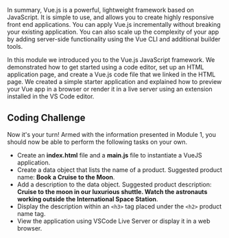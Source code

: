 In summary, Vue.js is a powerful, lightweight framework based on JavaScript. It is simple to use, and allows you to create highly responsive front end applications. You can apply Vue.js incrementally without breaking your existing application. You can also scale up the complexity of your app by adding server-side functionality using the Vue CLI and additional builder tools.

In this module we introduced you to the Vue.js JavaScript framework. We demonstrated how to get started using a code editor, set up an HTML application page, and create a Vue.js code file that we linked in the HTML page. We created a simple starter application and explained how to preview your Vue app in a browser or render it in a live server using an extension installed in the VS Code editor.

## Coding Challenge

Now it's your turn! Armed with the information presented in Module 1, you should now be able to perform the following tasks on your own.

- Create an **index.html** file and a **main.js** file to instantiate a VueJS application.
- Create a data object that lists the name of a product. Suggested product name: **Book a Cruise to the Moon**.
- Add a description to the data object. Suggested product description: **Cruise to the moon in our luxurious shuttle. Watch the astronauts working outside the International Space Station**.
- Display the description within an `<h3>` tag placed under the `<h2>` product name tag.
- View the application using VSCode Live Server or display it in a web browser.
